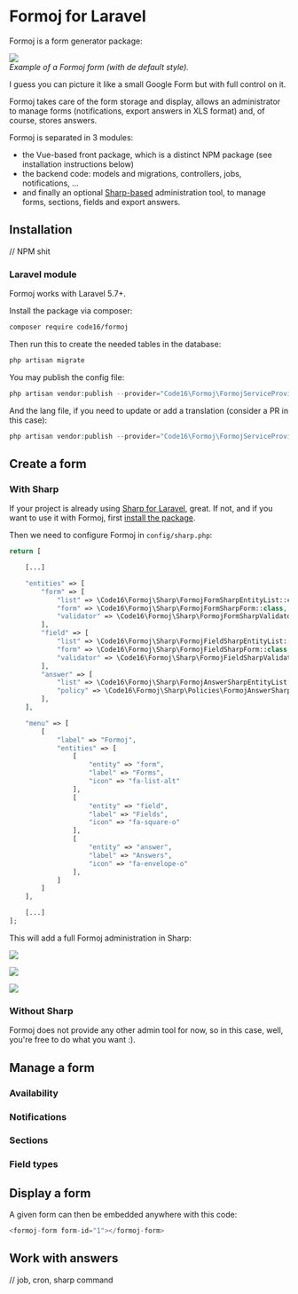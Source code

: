 # Formoj for Laravel

Formoj is a form generator package:

![](/docs/img/formoj.png)  
*Example of a Formoj form (with de default style).*

I guess you can picture it like a small Google Form but with full control on it.

Formoj takes care of the form storage and display, allows an administrator to manage forms (notifications, export answers in XLS format) and, of course, stores answers.

Formoj is separated in 3 modules:

 - the Vue-based front package, which is a distinct NPM package (see installation instructions below)
 - the backend code: models and migrations, controllers, jobs, notifications, ...
 - and finally an optional [Sharp-based](https://github.com/code16/sharp) administration tool, to manage forms, sections, fields and export answers. 

## Installation

// NPM shit

### Laravel module

Formoj works with Laravel 5.7+.

Install the package via composer:

```sh
composer require code16/formoj
```

Then run this to create the needed tables in the database:

```php
php artisan migrate
```

You may publish the config file:

```php
php artisan vendor:publish --provider="Code16\Formoj\FormojServiceProvider" --tag="config"
```

And the lang file, if you need to update or add a translation (consider a PR in this case):

```php
php artisan vendor:publish --provider="Code16\Formoj\FormojServiceProvider" --tag="lang"
```

## Create a form

### With Sharp

If your project is already using [Sharp for Laravel](https://github.com/code16/sharp), great. If not, and if you want to use it with Formoj, first [install the package](https://github.com/code16/sharp#installation).

Then we need to configure Formoj in `config/sharp.php`:

```php
return [

    [...]

    "entities" => [
        "form" => [
            "list" => \Code16\Formoj\Sharp\FormojFormSharpEntityList::class,
            "form" => \Code16\Formoj\Sharp\FormojFormSharpForm::class,
            "validator" => \Code16\Formoj\Sharp\FormojFormSharpValidator::class,
        ],
        "field" => [
            "list" => \Code16\Formoj\Sharp\FormojFieldSharpEntityList::class,
            "form" => \Code16\Formoj\Sharp\FormojFieldSharpForm::class,
            "validator" => \Code16\Formoj\Sharp\FormojFieldSharpValidator::class,
        ],
        "answer" => [
            "list" => \Code16\Formoj\Sharp\FormojAnswerSharpEntityList::class,
            "policy" => \Code16\Formoj\Sharp\Policies\FormojAnswerSharpPolicy::class,
        ],
    ],

    "menu" => [
        [
            "label" => "Formoj",
            "entities" => [
                [
                    "entity" => "form",
                    "label" => "Forms",
                    "icon" => "fa-list-alt"
                ],
                [
                    "entity" => "field",
                    "label" => "Fields",
                    "icon" => "fa-square-o"
                ],
                [
                    "entity" => "answer",
                    "label" => "Answers",
                    "icon" => "fa-envelope-o"
                ],
            ]
        ]
    ],

    [...]
];
```

This will add a full Formoj administration in Sharp:

![](/docs/img/form.png)

![](/docs/img/fields.png)

![](/docs/img/answers.png)

### Without Sharp

Formoj does not provide any other admin tool for now, so in this case, well, you're free to do what you want :).

## Manage a form

### Availability

### Notifications

### Sections

### Field types

## Display a form

A given form can then be embedded anywhere with this code:

```php
<formoj-form form-id="1"></formoj-form>
```

## Work with answers

// job, cron, sharp command
